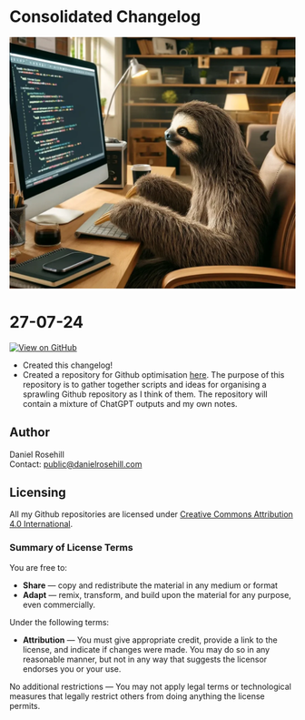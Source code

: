 # Consolidated Changelog

![alt text](images/sloth-coding.webp)

# 27-07-24

[![View on GitHub](https://img.shields.io/badge/View%20on-GitHub-181717?logo=github&logoColor=white)](https://github.com/danielrosehill/Daniel-Public-Changelog)

- Created this changelog!
- Created a repository for Github optimisation [here](https://github.com/danielrosehill/Github-Optimisation). The purpose of this repository is to gather together scripts and ideas for organising a sprawling Github repository as I think of them. The repository will contain a mixture of ChatGPT outputs and my own notes.

## Author

Daniel Rosehill  
Contact: public@danielrosehill.com

## Licensing

All my Github repositories are licensed under [Creative Commons Attribution 4.0 International](https://creativecommons.org/licenses/by/4.0/).

### Summary of License Terms

You are free to:

- **Share** — copy and redistribute the material in any medium or format
- **Adapt** — remix, transform, and build upon the material for any purpose, even commercially.

Under the following terms:

- **Attribution** — You must give appropriate credit, provide a link to the license, and indicate if changes were made. You may do so in any reasonable manner, but not in any way that suggests the licensor endorses you or your use.

No additional restrictions — You may not apply legal terms or technological measures that legally restrict others from doing anything the license permits.